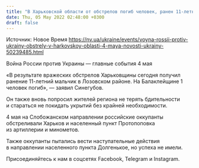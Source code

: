 ```yaml
---
title: "В Харьковской области от обстрелов погиб человек, ранен 11-летний ребенок"
date: Thu, 05 May 2022 02:48:00 +0300
draft: false
---
```

Источник: Новое Время https://nv.ua/ukraine/events/voyna-rossii-protiv-ukrainy-obstrely-v-harkovskoy-oblasti-4-maya-novosti-ukrainy-50239485.html


Война России против Украины — главные события 4 мая

«В результате вражеских обстрелов Харьковщины сегодня получил ранение 11-летний мальчик в Лозовском районе. На Балаклейщине 1 человек погиб», — заявил Синегубов.

Он также вновь попросил жителей региона не терять бдительности и стараться не покидать укрытий без крайней необходимости.

4 мая на Слобожанском направлении российские оккупанты обстреливали Харьков и населенный пункт Протопоповка из артиллерии и минометов.

Также оккупанты пытались вести наступательные действия в направлении населенного пункта Долгенькое, но успеха не имели.

Присоединяйтесь к нам в соцсетях Facebook, Telegram и Instagram.
